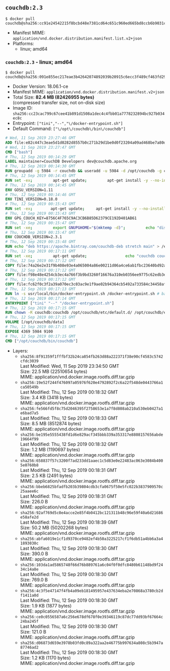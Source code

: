 ## `couchdb:2.3`

```console
$ docker pull couchdb@sha256:cc91e24542215f8bcbd48e7381cd64c651c960ed665bd8ccb6b9031c52b5024e
```

-	Manifest MIME: `application/vnd.docker.distribution.manifest.list.v2+json`
-	Platforms:
	-	linux; amd64

### `couchdb:2.3` - linux; amd64

```console
$ docker pull couchdb@sha256:091e855ec217eae3b42642074892039b20915c6ecc3f489cf463fd2902c99513
```

-	Docker Version: 18.06.1-ce
-	Manifest MIME: `application/vnd.docker.distribution.manifest.v2+json`
-	Total Size: **82.4 MB (82426955 bytes)**  
	(compressed transfer size, not on-disk size)
-	Image ID: `sha256:cc23cac799c67cee41b891d1508a1dec4c4fbb01a7778232894bc927b034ec8c`
-	Entrypoint: `["tini","--","\/docker-entrypoint.sh"]`
-	Default Command: `["\/opt\/couchdb\/bin\/couchdb"]`

```dockerfile
# Wed, 11 Sep 2019 23:27:46 GMT
ADD file:e82c447c3eae5d1d0282d8557b0c271b29d1be0d0f23204a09ad468be7a80d8c in / 
# Wed, 11 Sep 2019 23:27:47 GMT
CMD ["bash"]
# Thu, 12 Sep 2019 00:14:29 GMT
LABEL maintainer=CouchDB Developers dev@couchdb.apache.org
# Thu, 12 Sep 2019 00:14:30 GMT
RUN groupadd -g 5984 -r couchdb && useradd -u 5984 -d /opt/couchdb -g couchdb couchdb
# Thu, 12 Sep 2019 00:14:45 GMT
RUN set -ex;         apt-get update;         apt-get install -y --no-install-recommends                 apt-transport-https                 ca-certificates                 dirmngr                 gnupg         ;         rm -rf /var/lib/apt/lists/*
# Thu, 12 Sep 2019 00:14:45 GMT
ENV GOSU_VERSION=1.11
# Thu, 12 Sep 2019 00:14:46 GMT
ENV TINI_VERSION=0.18.0
# Thu, 12 Sep 2019 00:15:43 GMT
RUN set -ex; 		apt-get update; 	apt-get install -y --no-install-recommends wget; 	rm -rf /var/lib/apt/lists/*; 		dpkgArch="$(dpkg --print-architecture | awk -F- '{ print $NF }')"; 		wget -O /usr/local/bin/gosu "https://github.com/tianon/gosu/releases/download/${GOSU_VERSION}/gosu-$dpkgArch"; 	wget -O /usr/local/bin/gosu.asc "https://github.com/tianon/gosu/releases/download/$GOSU_VERSION/gosu-$dpkgArch.asc"; 	export GNUPGHOME="$(mktemp -d)";         echo "disable-ipv6" >> ${GNUPGHOME}/dirmngr.conf;         for server in $(shuf -e pgpkeys.mit.edu             ha.pool.sks-keyservers.net             hkp://p80.pool.sks-keyservers.net:80             pgp.mit.edu) ; do         gpg --batch --keyserver $server --recv-keys B42F6819007F00F88E364FD4036A9C25BF357DD4 && break || : ;         done; 	gpg --batch --verify /usr/local/bin/gosu.asc /usr/local/bin/gosu; 	rm -rf "$GNUPGHOME" /usr/local/bin/gosu.asc; 	chmod +x /usr/local/bin/gosu; 	gosu nobody true;     	wget -O /usr/local/bin/tini "https://github.com/krallin/tini/releases/download/v${TINI_VERSION}/tini-$dpkgArch"; 	wget -O /usr/local/bin/tini.asc "https://github.com/krallin/tini/releases/download/v${TINI_VERSION}/tini-$dpkgArch.asc"; 	export GNUPGHOME="$(mktemp -d)";         echo "disable-ipv6" >> ${GNUPGHOME}/dirmngr.conf;         for server in $(shuf -e pgpkeys.mit.edu             ha.pool.sks-keyservers.net             hkp://p80.pool.sks-keyservers.net:80             pgp.mit.edu) ; do         gpg --batch --keyserver $server --recv-keys 595E85A6B1B4779EA4DAAEC70B588DFF0527A9B7 && break || : ;         done; 	gpg --batch --verify /usr/local/bin/tini.asc /usr/local/bin/tini; 	rm -rf "$GNUPGHOME" /usr/local/bin/tini.asc; 	chmod +x /usr/local/bin/tini;         apt-get purge -y --auto-remove wget; 	tini --version
# Thu, 12 Sep 2019 00:15:43 GMT
ENV GPG_COUCH_KEY=8756C4F765C9AC3CB6B85D62379CE192D401AB61
# Thu, 12 Sep 2019 00:15:47 GMT
RUN set -xe;         export GNUPGHOME="$(mktemp -d)";         echo "disable-ipv6" >> ${GNUPGHOME}/dirmngr.conf;         for server in $(shuf -e pgpkeys.mit.edu             ha.pool.sks-keyservers.net             hkp://p80.pool.sks-keyservers.net:80             pgp.mit.edu) ; do                 gpg --batch --keyserver $server --recv-keys $GPG_COUCH_KEY && break || : ;         done;         gpg --batch --export $GPG_COUCH_KEY > /etc/apt/trusted.gpg.d/couchdb.gpg;         command -v gpgconf && gpgconf --kill all || :;         rm -rf "$GNUPGHOME";         apt-key list
# Thu, 12 Sep 2019 00:15:47 GMT
ENV COUCHDB_VERSION=2.3.1
# Thu, 12 Sep 2019 00:15:48 GMT
RUN echo "deb https://apache.bintray.com/couchdb-deb stretch main" > /etc/apt/sources.list.d/couchdb.list
# Thu, 12 Sep 2019 00:17:11 GMT
RUN set -xe;         apt-get update;                 echo "couchdb couchdb/mode select none" | debconf-set-selections;         DEBIAN_FRONTEND=noninteractive apt-get install -y --allow-downgrades --allow-remove-essential --allow-change-held-packages                 couchdb="$COUCHDB_VERSION"~stretch         ;         rmdir /var/lib/couchdb /var/log/couchdb;         rm /opt/couchdb/data /opt/couchdb/var/log;         mkdir -p /opt/couchdb/data /opt/couchdb/var/log;         chown couchdb:couchdb /opt/couchdb/data /opt/couchdb/var/log;         chmod 777 /opt/couchdb/data /opt/couchdb/var/log;         rm /opt/couchdb/etc/default.d/10-filelog.ini;         rm -rf /var/lib/apt/lists/*
# Thu, 12 Sep 2019 00:17:12 GMT
COPY file:74a26e2e31f9b408e93e4a065004a86e00211d06a4ce6ab1fbc23640bd92a929 in /opt/couchdb/etc/default.d/ 
# Thu, 12 Sep 2019 00:17:12 GMT
COPY file:f98e48e4254cb3ec4a766f3b9bd3260f16676a310eb0356ee9775c62edb3e8f3 in /opt/couchdb/etc/ 
# Thu, 12 Sep 2019 00:17:12 GMT
COPY file:fc62f0c3f2a39a070ec3c03ac9e1f9ae02b94364cb5492a733584c34458af969 in /usr/local/bin 
# Thu, 12 Sep 2019 00:17:13 GMT
RUN ln -s usr/local/bin/docker-entrypoint.sh /docker-entrypoint.sh # backwards compat
# Thu, 12 Sep 2019 00:17:14 GMT
ENTRYPOINT ["tini" "--" "/docker-entrypoint.sh"]
# Thu, 12 Sep 2019 00:17:15 GMT
RUN chown -R couchdb:couchdb /opt/couchdb/etc/default.d/ /opt/couchdb/etc/vm.args
# Thu, 12 Sep 2019 00:17:15 GMT
VOLUME [/opt/couchdb/data]
# Thu, 12 Sep 2019 00:17:15 GMT
EXPOSE 4369 5984 9100
# Thu, 12 Sep 2019 00:17:15 GMT
CMD ["/opt/couchdb/bin/couchdb"]
```

-	Layers:
	-	`sha256:8f91359f1fffbf32b24ca854fb263d88a222371f38e90cf4583c5742cfdc3039`  
		Last Modified: Wed, 11 Sep 2019 23:34:50 GMT  
		Size: 22.5 MB (22510654 bytes)  
		MIME: application/vnd.docker.image.rootfs.diff.tar.gzip
	-	`sha256:19e52f244f476097a05976f620e4792892f2c6a22f548de0443766a1ca50549b`  
		Last Modified: Thu, 12 Sep 2019 00:18:32 GMT  
		Size: 3.4 KB (3418 bytes)  
		MIME: application/vnd.docker.image.rootfs.diff.tar.gzip
	-	`sha256:fe566fd5f8c75d2046395f2758653e1a7f8d808ab210a530eb0427a1e6bad7a5`  
		Last Modified: Thu, 12 Sep 2019 00:18:33 GMT  
		Size: 8.5 MB (8512874 bytes)  
		MIME: application/vnd.docker.image.rootfs.diff.tar.gzip
	-	`sha256:be195e5555438fd1d6e829acf345bbb339a353317e8808157656abde19664f99`  
		Last Modified: Thu, 12 Sep 2019 00:18:32 GMT  
		Size: 1.2 MB (1190697 bytes)  
		MIME: application/vnd.docker.image.rootfs.diff.tar.gzip
	-	`sha256:658837f57c3200f7ad233dd1aaec1c5d83e0e22483ac063e3084b4005e0760b8`  
		Last Modified: Thu, 12 Sep 2019 00:18:31 GMT  
		Size: 2.5 KB (2491 bytes)  
		MIME: application/vnd.docker.image.rootfs.diff.tar.gzip
	-	`sha256:bbeb6825bfadfb203b39804cdb3cfa0675f50e5fc022b3837909570c25aaee6c`  
		Last Modified: Thu, 12 Sep 2019 00:18:31 GMT  
		Size: 226.0 B  
		MIME: application/vnd.docker.image.rootfs.diff.tar.gzip
	-	`sha256:92af769d5c0e4acce2e85f4b0412bc121311b48c96e59f40a6d21686e58afe2d`  
		Last Modified: Thu, 12 Sep 2019 00:18:39 GMT  
		Size: 50.2 MB (50202268 bytes)  
		MIME: application/vnd.docker.image.rootfs.diff.tar.gzip
	-	`sha256:abfa6019e1cf1d9370ce9482ef4b50a3225217cf1f6db51a4bb6a3a41893030c`  
		Last Modified: Thu, 12 Sep 2019 00:18:30 GMT  
		Size: 390.0 B  
		MIME: application/vnd.docker.image.rootfs.diff.tar.gzip
	-	`sha256:103da1ad5865748f66d76b889761a6c04f0f0dfc8480b61148bd9f2434c14a8e`  
		Last Modified: Thu, 12 Sep 2019 00:18:30 GMT  
		Size: 769.0 B  
		MIME: application/vnd.docker.image.rootfs.diff.tar.gzip
	-	`sha256:4c3f5e47147f4fb4a09eb181495957e437634eba2e70868a3780cb2df1411a0d`  
		Last Modified: Thu, 12 Sep 2019 00:18:30 GMT  
		Size: 1.9 KB (1877 bytes)  
		MIME: application/vnd.docker.image.rootfs.diff.tar.gzip
	-	`sha256:ce0c0556587a6c256e678df678f0e39346119c87dc77dd93bf67664c24ba245f`  
		Last Modified: Thu, 12 Sep 2019 00:18:30 GMT  
		Size: 121.0 B  
		MIME: application/vnd.docker.image.rootfs.diff.tar.gzip
	-	`sha256:d06873d659e3978b03fd0c89a322aa2e46775b997634a808c5b3947a87746ad2`  
		Last Modified: Thu, 12 Sep 2019 00:18:30 GMT  
		Size: 1.2 KB (1170 bytes)  
		MIME: application/vnd.docker.image.rootfs.diff.tar.gzip
